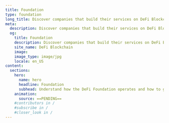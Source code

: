 ```yaml
---
title: Foundation
type: foundation
long_title: Discover companies that build their services on DeFi Blockchain.
meta:
  description: Discover companies that build their services on DeFi Blockchain.
  og:
    title: Foundation
    description: Discover companies that build their services on DeFi Blockchain.
    site_name: DeFi Blockchain
    image: 
    image_type: image/jpg
    locale: en_US
content:
  sections:
    hero:
      name: hero
      headline: Foundation
      subhead: Understand how the DeFi Foundation operates and how to get involved.
    animation:
      source: ==PENDING==
    #contributors in /
    #subscribe in /
    #closer_look in /
---
```

